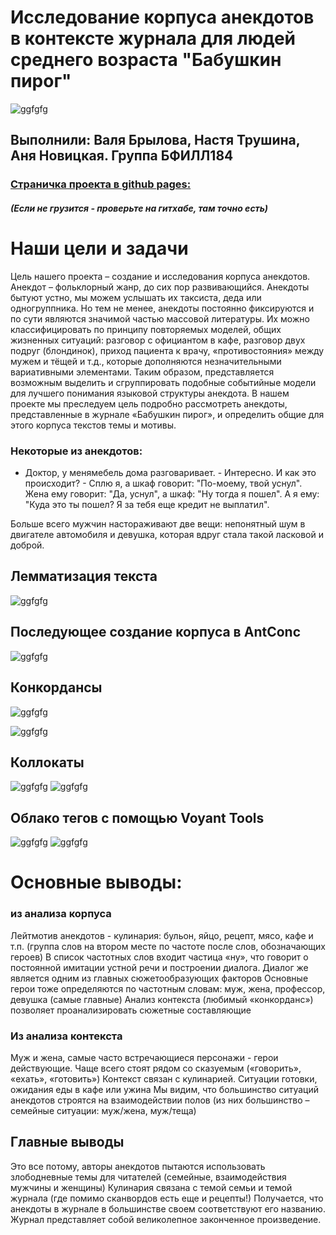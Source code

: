 # Исследование корпуса анекдотов в контексте журнала для людей среднего возраста "Бабушкин пирог"

![ggfgfg](https://knigamir.com/upload/iblock/226/2261dc29e7780d437cf11f5c7ab68bf3.jpg)
## Выполнили: Валя Брылова, Настя Трушина, Аня Новицкая. Группа БФИЛЛ184
### [Страничка проекта в github pages:](https://andrewnovitsky184.github.io/) 
##### (Если не грузится - проверьте на гитхабе, там точно есть)
# Наши цели и задачи
Цель нашего проекта – создание и исследования корпуса анекдотов. Анекдот – фольклорный жанр, до сих пор развивающийся. Анекдоты бытуют устно, мы можем услышать их таксиста, деда или одногруппника. 
Но тем не менее, анекдоты постоянно фиксируются и по сути являются значимой частью массовой литературы. Их можно классифицировать по принципу повторяемых моделей, общих жизненных ситуаций: разговор с официантом в кафе, разговор двух подруг (блондинок), приход пациента к врачу, «противостояния» между мужем и тёщей и т.д., которые дополняются незначительными вариативными элементами. Таким образом, представляется возможным выделить и сгруппировать подобные событийные модели для лучшего понимания языковой структуры анекдота. В нашем проекте мы преследуем цель подробно рассмотреть анекдоты, представленные в журнале «Бабушкин пирог», и определить общие для этого корпуса текстов темы и мотивы. 

### Некоторые из анекдотов: 
- Доктор, у менямебель дома разговаривает. - Интересно. И как это происходит? - Сплю я, а шкаф говорит: "По-моему, твой уснул". Жена ему говорит: "Да, уснул", а шкаф: "Ну тогда я пошел". А я ему: "Куда это ты пошел? Я за тебя еще кредит не выплатил".

Больше всего мужчин настораживают две вещи: непонятный шум в двигателе автомобиля и девушка, которая вдруг стала такой ласковой и доброй.


## Лемматизация текста 
![ggfgfg](https://pp.userapi.com/c849416/v849416239/19713f/GJvPoLhGLHc.jpg)

## Последующее создание корпуса в AntConc
![ggfgfg](https://pp.userapi.com/c853520/v853520239/49dc1/MJF-5DZDoDY.jpg)

## Конкордансы
![ggfgfg](https://pp.userapi.com/c853520/v853520239/49df1/IzxQNHHxt64.jpg)

![ggfgfg](https://pp.userapi.com/c853520/v853520239/49e04/EX_m8CGcUuM.jpg)

## Коллокаты 
![ggfgfg](https://pp.userapi.com/c853520/v853520239/49e17/wO7rgJ_6ujs.jpg)
![ggfgfg](https://pp.userapi.com/c853520/v853520239/49e21/M-wJicAjCoE.jpg)

## Облако тегов c помощью Voyant Tools
![ggfgfg](https://pp.userapi.com/c855332/v855332694/4e40f/IPpIDDcbd0o.jpg)
![ggfgfg](https://pp.userapi.com/c855416/v855416694/4fdf3/7XMOt7T7Imw.jpg)

# Основные выводы:
### из анализа корпуса
Лейтмотив анекдотов - кулинария: бульон, яйцо, рецепт, мясо, кафе и т.п. (группа слов на втором месте по частоте после слов, обозначающих героев) 
В список частотных слов входит частица «ну», что говорит о постоянной имитации устной речи и построении диалога. Диалог же является одним из главных сюжетообразующих факторов 
Основные герои тоже определяются по частотным словам: муж, жена, профессор, девушка (самые главные) 
Анализ контекста (любимый «конкорданс») позволяет проанализировать сюжетные составляющие
### Из анализа контекста
Муж и жена, самые часто встречающиеся персонажи - герои действующие. Чаще всего стоят рядом со сказуемым («говорить», «ехать», «готовить») 
Контекст связан с кулинарией. Ситуации готовки, ожидания еды в кафе или ужина 
Мы видим, что большинство ситуаций анекдотов строятся на взаимодействии полов (из них большинство – семейные ситуации: муж/жена, муж/теща)
## Главные выводы 
Это все потому, авторы анекдотов пытаются использовать злободневные темы для читателей (семейные, взаимодействия мужчины и женщины) 
Кулинария связана с темой семьи и темой журнала (где помимо сканвордов есть еще и рецепты!) 
Получается, что анекдоты в журнале в большинстве своем соответствуют его названию. Журнал представляет собой великолепное законченное произведение.
